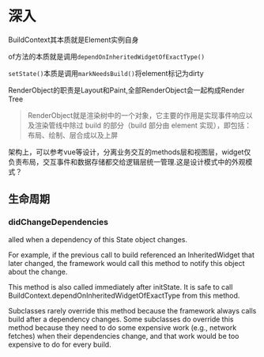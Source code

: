 # 深入

BuildContext其本质就是Element实例自身

of方法的本质就是调用`dependOnInheritedWidgetOfExactType()`

`setState()`本质是调用`markNeedsBuild()`将element标记为dirty

RenderObject的职责是Layout和Paint,全部RenderObject会一起构成Render Tree


> RenderObject就是渲染树中的一个对象，它主要的作用是实现事件响应以及渲染管线中除过 build 的部分（build 部分由 element 实现），即包括：布局、绘制、层合成以及上屏

架构上，可以参考vue等设计，分离业务交互的methods层和视图层，widget仅负责布局，交互事件和数据存储都交给逻辑层统一管理.这是设计模式中的外观模式？  



## 生命周期

### didChangeDependencies

alled when a dependency of this State object changes.

For example, if the previous call to build referenced an InheritedWidget that later changed, the framework would call this method to notify this object about the change.

This method is also called immediately after initState. It is safe to call BuildContext.dependOnInheritedWidgetOfExactType from this method.

Subclasses rarely override this method because the framework always calls build after a dependency changes. Some subclasses do override this method because they need to do some expensive work (e.g., network fetches) when their dependencies change, and that work would be too expensive to do for every build.